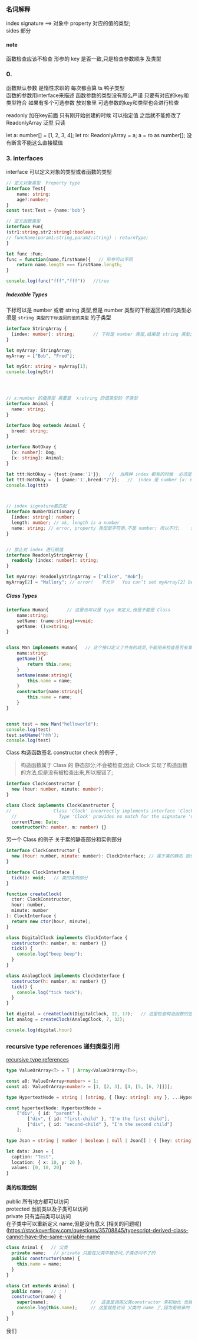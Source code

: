 ### 名词解释  
index signature    ==>   对象中 property 对应的值的类型;  
sides 部分  

#### note
函数检查应该不检查 形参的 key 是否一致,只是检查参数顺序 及类型
### 0.


函数默认参数 是惰性求职的 每次都会算
ts 鸭子类型  
函数的参数用interface来描述
函数参数的类型没有那么严谨  只要有对应的key和类型符合
如果有多个可选参数  放对象里
可选参数的key和类型也会进行检查

readonly  加在key前面 只有刚开始创建的时候  可以指定值   之后就不能修改了
ReadonlyArray 泛型  只读

let a: number[] = [1, 2, 3, 4]; let ro: ReadonlyArray<number> = a; a = ro as number[];  没有断言不能这么直接赋值



### 3. interfaces
interface 可以定义对象的类型或者函数的类型  
```ts
// 定义对象类型  Property type
interface Test{
    name: string;
    age?:number;
}
const test:Test = {name:'bob'}

// 定义函数类型
interface Fun{
(str1:string,str2:string):boolean;
// funcName(param1:string,param2:string) : returnType;
}

let func :Fun;
func = function(name,firstName){   // 形参可以不同
    return name.length === firstName.length;
}

console.log(func("fff","fff"))   //true
```


##### Indexable Types   
下标可以是 number 或者 string 类型,但是 number 类型的下标返回的值的类型必须是    `string 类型的下标返回的值的类型` 的子类型  
```ts
interface StringArray {
  [index: number]: string;       // 下标是 number 类型,结果是 string 类型;  
}

let myArray: StringArray;
myArray = ["Bob", "Fred"];

let myStr: string = myArray[1];
console.log(myStr)




// x:number 的值类型 需要是  x:string 的值类型的 子类型
interface Animal {
  name: string;
}

interface Dog extends Animal {
  breed: string;
}

interface NotOkay {
  [x: number]: Dog;
  [x: string]: Animal;
}

let ttt:NotOkay = {test:{name:'1'}};   //  当两种 index 都有的时候  必须是对象
let ttt:NotOkay =  [ {name:'1',breed:"2"}];   //  index 是 number [x: number]: Dog;  下标是数字  必须是数组, 不能是对象,对象的下标是 string  
console.log(ttt)



// index signature要匹配
interface NumberDictionary {
  [index: string]: number;
  length: number; // ok, length is a number
  name: string; // error, property 类型是字符串,不是 number; 所以不行;    但是如果 [index:string] : number} | string; 就行 
}


// 禁止对 index 进行赋值  
interface ReadonlyStringArray {
  readonly [index: number]: string;
}

let myArray: ReadonlyStringArray = ["Alice", "Bob"];
myArray[2] = "Mallory"; // error!   不允许   You can’t set myArray[2] because the index signature is readonly

```
##### Class Types
```ts
interface Human{       // 这里也可以是 type 来定义,但是不能是 Class  
    name:string;
    setName: (name:string)=>void;
    getName: ()=>string;
}


class Man implements Human{   // 这个接口定义了共有的成员,不能用来检查是否有某些私有成员
    name:string;
    getName(){
        return this.name;
    }
    setName(name:string){
        this.name = name;
    }
    constructor(name:string){
        this.name = name;
    }
}


const test = new Man("helloworld");
console.log(test)
test.setName('hhh');
console.log(test)

```

Class 构造函数签名  constructor check 的例子  ,
> 构造函数属于 Class 的 静态部分;不会被检查;因此 Clock 实现了构造函数的方法,但是没有被检查出来,所以报错了;  
```ts
interface ClockConstructor {
  new (hour: number, minute: number);
}

class Clock implements ClockConstructor {
//                Class 'Clock' incorrectly implements interface 'ClockConstructor'.
  //                Type 'Clock' provides no match for the signature 'new (hour: number, minute: number): any'.
  currentTime: Date;
  constructor(h: number, m: number) {}

```


另一个 Class 的例子  关于累的静态部分和实例部分  
```js
interface ClockConstructor {
  new (hour: number, minute: number): ClockInterface; // 属于类的静态 部分,不会被检测,叫做 构造函数签名  constructor signature  
}

interface ClockInterface {
  tick(): void;   // 类的实例部分  
} 

function createClock(
  ctor: ClockConstructor,
  hour: number,
  minute: number
): ClockInterface {
  return new ctor(hour, minute);
}

class DigitalClock implements ClockInterface {
  constructor(h: number, m: number) {}
  tick() {
    console.log("beep beep");
  }
}

class AnalogClock implements ClockInterface {
  constructor(h: number, m: number) {}
  tick() {
    console.log("tick tock");
  }
}

let digital = createClock(DigitalClock, 12, 17);   // 这里检查构造函数的签名是否一致  
let analog = createClock(AnalogClock, 7, 32);

console.log(digital.hour)
```


### recursive type references 递归类型引用
[recursive type references](https://github.com/microsoft/TypeScript/pull/33050)

```typescript
type ValueOrArray<T> = T | Array<ValueOrArray<T>>;

const a0: ValueOrArray<number> = 1;
const a1: ValueOrArray<number> = [1, [2, 3], [4, [5, [6, 7]]]];

type HypertextNode = string | [string, { [key: string]: any }, ...HypertextNode[]];

const hypertextNode: HypertextNode =
    ["div", { id: "parent" },
        ["div", { id: "first-child" }, "I'm the first child"],
        ["div", { id: "second-child" }, "I'm the second child"]
    ];

type Json = string | number | boolean | null | Json[] | { [key: string]: Json };

let data: Json = {
  caption: "Test",
  location: { x: 10, y: 20 },
  values: [0, 10, 20]
}
```

#### 类的权限控制
public 所有地方都可以访问   
protected  当前类以及子类可以访问  
private  只有当前类可以访问  
在子类中可以重新定义 name,但是没有意义 [相关的问题呢](https://stackoverflow.com/questions/35708845/typescript-derived-class-cannot-have-the-same-variable-name
```js
class Animal {   // 父类
  private name;   // private 只能在父类中被访问,子类访问不了的  
  public constructor(name) {
    this.name = name;
  }
}

class Cat extends Animal {
  public name;   // ; )
  constructor(name) {
    super(name);                //  这里是调用父类constructor 来初始化 也就是new 出来的对象中的 name 是有值的  
    console.log(this.name);     // 这里就是访问 父类的 name 了,因为是继承的
  }
}

```
我们
